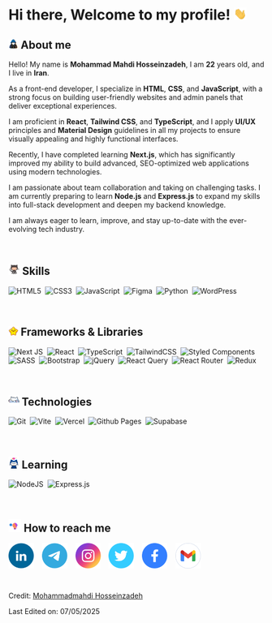 # Hi there, Welcome to my profile! <img src="https://github.com/mmhosseinzadeh9190/mmhosseinzadeh9190/blob/main/bye-bye.gif?raw=true" width="25px">

## <img src="https://github.com/mmhosseinzadeh9190/mmhosseinzadeh9190/blob/main/about-me.gif?raw=true" width="19px"> About me
Hello! My name is **Mohammad Mahdi Hosseinzadeh**, I am **22** years old, and I live in **Iran**.

As a front-end developer, I specialize in **HTML**, **CSS**, and **JavaScript**, with a strong focus on building user-friendly websites and admin panels that deliver exceptional experiences.

I am proficient in **React**, **Tailwind CSS**, and **TypeScript**, and I apply **UI/UX** principles and **Material Design** guidelines in all my projects to ensure visually appealing and highly functional interfaces.

Recently, I have completed learning **Next.js**, which has significantly improved my ability to build advanced, SEO-optimized web applications using modern technologies.

I am passionate about team collaboration and taking on challenging tasks. I am currently preparing to learn **Node.js** and **Express.js** to expand my skills into full-stack development and deepen my backend knowledge.

I am always eager to learn, improve, and stay up-to-date with the ever-evolving tech industry.

<br>

## <img src="https://github.com/mmhosseinzadeh9190/mmhosseinzadeh9190/blob/main/github-cat.gif?raw=true" width ="22px"> Skills
![HTML5](https://img.shields.io/badge/html5-%23E34F26.svg?style=for-the-badge&logo=html5&logoColor=white)&nbsp;
![CSS3](https://img.shields.io/badge/css3-%231572B6.svg?style=for-the-badge&logo=css3&logoColor=white)&nbsp;
![JavaScript](https://img.shields.io/badge/javascript-%23323330.svg?style=for-the-badge&logo=javascript&logoColor=%23F7DF1E)&nbsp;
![Figma](https://img.shields.io/badge/figma-%23F24E1E.svg?style=for-the-badge&logo=figma&logoColor=white)&nbsp;
![Python](https://img.shields.io/badge/python-3670A0?style=for-the-badge&logo=python&logoColor=ffdd54)&nbsp;
![WordPress](https://img.shields.io/badge/WordPress-%23117AC9.svg?style=for-the-badge&logo=WordPress&logoColor=white)&nbsp;

<br>

## <img src="https://github.com/mmhosseinzadeh9190/mmhosseinzadeh9190/blob/main/star.gif?raw=true" width="19px"> Frameworks & Libraries
![Next JS](https://img.shields.io/badge/Next-black?style=for-the-badge&logo=next.js&logoColor=white)&nbsp;
![React](https://img.shields.io/badge/react-%2320232a.svg?style=for-the-badge&logo=react&logoColor=%2361DAFB)&nbsp;
![TypeScript](https://img.shields.io/badge/typescript-%23007ACC.svg?style=for-the-badge&logo=typescript&logoColor=white)&nbsp;
![TailwindCSS](https://img.shields.io/badge/tailwindcss-%2338B2AC.svg?style=for-the-badge&logo=tailwind-css&logoColor=white)&nbsp;
![Styled Components](https://img.shields.io/badge/styled--components-DB7093?style=for-the-badge&logo=styled-components&logoColor=white)&nbsp;
![SASS](https://img.shields.io/badge/SASS-hotpink.svg?style=for-the-badge&logo=SASS&logoColor=white)&nbsp;
![Bootstrap](https://img.shields.io/badge/bootstrap-%238511FA.svg?style=for-the-badge&logo=bootstrap&logoColor=white)&nbsp;
![jQuery](https://img.shields.io/badge/jquery-%230769AD.svg?style=for-the-badge&logo=jquery&logoColor=white)&nbsp;
![React Query](https://img.shields.io/badge/-React%20Query-FF4154?style=for-the-badge&logo=react%20query&logoColor=white)&nbsp;
![React Router](https://img.shields.io/badge/React_Router-CA4245?style=for-the-badge&logo=react-router&logoColor=white)&nbsp;
![Redux](https://img.shields.io/badge/redux-%23593d88.svg?style=for-the-badge&logo=redux&logoColor=white)&nbsp;

<br>

## <img src="https://github.com/mmhosseinzadeh9190/mmhosseinzadeh9190/blob/main/github-cat-3.gif?raw=true" width ="21px"> Technologies
![Git](https://img.shields.io/badge/git-%23F05033.svg?style=for-the-badge&logo=git&logoColor=white)&nbsp;
![Vite](https://img.shields.io/badge/vite-%23646CFF.svg?style=for-the-badge&logo=vite&logoColor=white)&nbsp;
![Vercel](https://img.shields.io/badge/vercel-%23000000.svg?style=for-the-badge&logo=vercel&logoColor=white)&nbsp;
![Github Pages](https://img.shields.io/badge/github%20pages-121013?style=for-the-badge&logo=github&logoColor=white)&nbsp;
![Supabase](https://img.shields.io/badge/Supabase-3ECF8E?style=for-the-badge&logo=supabase&logoColor=white)&nbsp;

<br>

## <img src="https://github.com/mmhosseinzadeh9190/mmhosseinzadeh9190/blob/main/github-cat-2.gif?raw=true" width="21px"> Learning
![NodeJS](https://img.shields.io/badge/node.js-6DA55F?style=for-the-badge&logo=node.js&logoColor=white)&nbsp;
![Express.js](https://img.shields.io/badge/express.js-%23404d59.svg?style=for-the-badge&logo=express&logoColor=%2361DAFB)&nbsp;

<br>

## <img src="https://github.com/mmhosseinzadeh9190/mmhosseinzadeh9190/blob/main/lamps.gif?raw=true" width="25px"> How to reach me
<a href="https://www.linkedin.com/in/mohammadmahdi-hossinzadeh" target="blank"><img align="center" src="https://github.com/mmhosseinzadeh9190/mmhosseinzadeh9190/blob/main/linkedin.svg" alt="linkedin" height="50" width="50"></a>&nbsp;&nbsp;&nbsp;
<a href="https://t.me/mmhosseinzadeh9190" target="blank"><img align="center" src="https://github.com/mmhosseinzadeh9190/mmhosseinzadeh9190/blob/main/telegram.svg" alt="telegram" height="50" width="50"></a>&nbsp;&nbsp;&nbsp;
<a href="https://www.instagram.com/hossein_h.z.9190" target="blank"><img align="center" src="https://github.com/mmhosseinzadeh9190/mmhosseinzadeh9190/blob/main/instagram.svg" alt="instagram" height="50" width="50"></a>&nbsp;&nbsp;&nbsp;
<a href="https://x.com/HOSSEIN_HZ9190" target="blank"><img align="center" src="https://github.com/mmhosseinzadeh9190/mmhosseinzadeh9190/blob/main/twitter.svg" alt="twitter" height="50" width="50"></a>&nbsp;&nbsp;&nbsp;
<a href="https://www.facebook.com/hosseinzadeh9190" target="blank"><img align="center" src="https://github.com/mmhosseinzadeh9190/mmhosseinzadeh9190/blob/main/facebook.svg" alt="facebook" height="50" width="50"></a>&nbsp;&nbsp;&nbsp;
<a href="mailto:mohammadmahdihosseinzadeh68@gmail.com" target="blank"><img align="center" src="https://github.com/mmhosseinzadeh9190/mmhosseinzadeh9190/blob/main/gmail.svg" alt="gmail" height="50" width="50"></a>&nbsp;&nbsp;&nbsp;

<br>

Credit: [Mohammadmahdi Hosseinzadeh](https://github.com/mmhosseinzadeh9190)

Last Edited on: 07/05/2025
